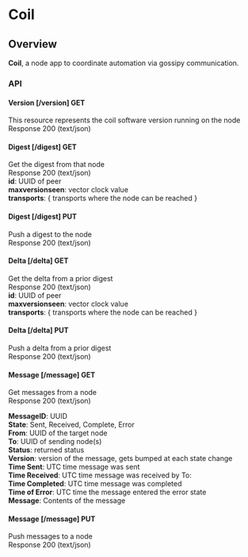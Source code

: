 # Coil

## Overview

**Coil**, a node app to coordinate automation via gossipy communication.

### API

#### Version [/version] GET
This resource represents the coil software version running on the node  
Response 200 (text/json)  

#### Digest [/digest] GET
Get the digest from that node  
Response 200 (text/json)  
**id**: UUID of peer  
**maxversionseen**: vector clock value  
**transports**: { transports where the node can be reached }  

#### Digest [/digest] PUT
Push a digest to the node  
Response 200 (text/json)

#### Delta [/delta] GET
Get the delta from a prior digest  
Response 200 (text/json)  
**id**: UUID of peer  
**maxversionseen**: vector clock value  
**transports**: { transports where the node can be reached }  

#### Delta [/delta] PUT
Push a delta from a prior digest  
Response 200 (text/json)  

#### Message [/message] GET
Get messages from a node  
Response 200 (text/json)

**MessageID**: UUID  
**State**: Sent, Received, Complete, Error  
**From**: UUID of the target node  
**To**: UUID of sending node(s)  
**Status**: returned status  
**Version**: version of the message, gets bumped at each state change  
**Time Sent**: UTC time message was sent  
**Time Received**: UTC time message was received by To:  
**Time Completed**: UTC time message was completed  
**Time of Error**: UTC time the message entered the error state  
**Message**: Contents of the message  


#### Message [/message] PUT
Push messages to a node  
Response 200 (text/json)
